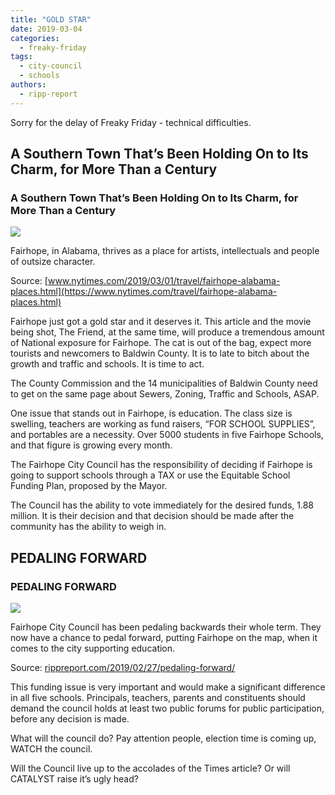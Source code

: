 ```yaml
---
title: "GOLD STAR"
date: 2019-03-04
categories: 
  - freaky-friday
tags: 
  - city-council
  - schools
authors: 
  - ripp-report
---
```


Sorry for the delay of Freaky Friday - technical difficulties.

<div class="link-preview">

## A Southern Town That’s Been Holding On to Its Charm, for More Than a Century

### A Southern Town That’s Been Holding On to Its Charm, for More Than a Century

![](https://static01.nyt.com/images/travel/03fairhope01/03fairhope01-facebookJumbo.jpg)

Fairhope, in Alabama, thrives as a place for artists, intellectuals and people of outsize character.

Source: [www.nytimes.com/2019/03/01/travel/fairhope-alabama-places.html](https://www.nytimes.com/travel/fairhope-alabama-places.html)

</div>
Fairhope just got a gold star and it deserves it. This article and the movie being shot, The Friend, at the same time, will produce a tremendous amount of National exposure for Fairhope. The cat is out of the bag, expect more tourists and newcomers to Baldwin County. It is to late to bitch about the growth and traffic and schools. It is time to act.

The County Commission and the 14 municipalities of Baldwin County need to get on the same page about Sewers, Zoning, Traffic and Schools, ASAP.

One issue that stands out in Fairhope, is education. The class size is swelling, teachers are working as fund raisers, “FOR SCHOOL SUPPLIES”, and portables are a necessity. Over 5000 students in five Fairhope Schools, and that figure is growing every month.

The Fairhope City Council has the responsibility of deciding if Fairhope is going to support schools through a TAX or use the Equitable School Funding Plan, proposed by the Mayor.

The Council has the ability to vote immediately for the desired funds, 1.88 million. It is their decision and that decision should be made after the community has the ability to weigh in.

<div class="link-preview">

## PEDALING FORWARD

### PEDALING FORWARD

![](https://cdn.rippreport.com/pedaling-forwards.jpg)

Fairhope City Council has been pedaling backwards their whole term. They now have a chance to pedal forward, putting Fairhope on the map, when it comes to the city supporting education.

Source: [rippreport.com/2019/02/27/pedaling-forward/](https://rippreport.com/pedaling-forward/)

</div>
This funding issue is very important and would make a significant difference in all five schools. Principals, teachers, parents and constituents should demand the council holds at least two public forums for public participation, before any decision is made.

What will the council do? Pay attention people, election time is coming up, WATCH the council.

Will the Council live up to the accolades of the Times article? Or will CATALYST raise it’s ugly head?
